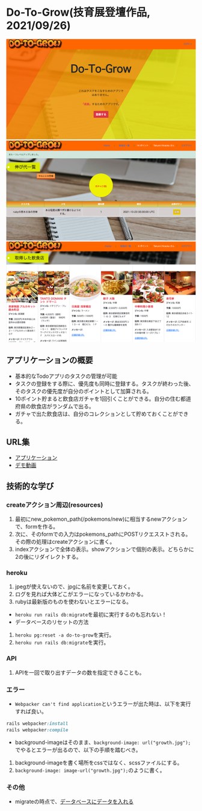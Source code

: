 # Do-To-Grow(技育展登壇作品, 2021/09/26)

![LandingPage](app/assets/images/landingpage.png "ランディングページ")  
![TaskList](app/assets/images/task_list.png "伸び代一覧")  
![RestaurantList](app/assets/images/restaurant_list.png "取得飲食店一覧")

## アプリケーションの概要
- 基本的なTodoアプリのタスクの管理が可能
- タスクの登録をする際に、優先度も同時に登録する。タスクが終わった後、そのタスクの優先度が自分のポイントとして加算される。
- 10ポイント貯まると飲食店ガチャを1回引くことができる。自分の住む都道府県の飲食店がランダムで出る。
- ガチャで出た飲食店は、自分のコレクションとして貯めておくことができる。

## URL集
- [アプリケーション](https://togrowapp.herokuapp.com/)
- [デモ動画](https://drive.google.com/file/d/1y_IJLWq4QACGayd379j3wbZ4fg1MkGjC/view?usp=sharing)



## 技術的な学び

### createアクション周辺(resources)
1. 最初にnew_pokemon_path(/pokemons/new)に相当するnewアクションで、formを作る。
2. 次に、そのformでの入力はpokemons_pathにPOSTリクエスストされる。その際の処理はcreateアクションに書く。
3. indexアクションで全体の表示。showアクションで個別の表示。どちらかに2の後にリダイレクトする。

### heroku
1. jpegが使えないので、jpgに名前を変更しておく。
2. ログを見れば大体どこがエラーになっているかわかる。
3. rubyは最新版のものを使わないとエラーになる。
- `heroku run rails db:migrate`を最初に実行するのも忘れない！
- データベースのリセットの方法
1. `heroku pg:reset -a do-to-grow`を実行。
2. `heroku run rails db:migrate`を実行。

### API
1. APIを一回で取り出すデータの数を指定できることも。

### エラー
- `Webpacker can't find application`というエラーが出た時は、以下を実行すれば良い。
```ruby
rails webpacker:install
rails webpacker:compile
```
- background-imageはそのまま、`background-image: url("growth.jpg");`でやるとエラーが出るので、以下の手順を踏むべき。
1. background-imageを書く場所をcssではなく、scssファイルにする。
2. `background-image: image-url("growth.jpg");`のように書く。

### その他
- migrateの時点で、[データベースにデータを入れる](https://qiita.com/mHadate/items/bc698ce5c126c932487e)
